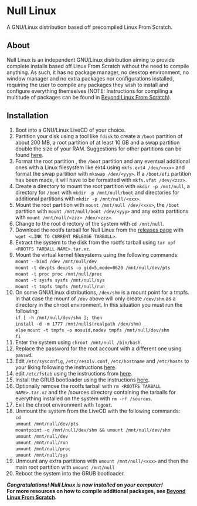 # Null Linux
A GNU/Linux distribution based off precompiled Linux From Scratch.
## About
Null Linux is an independent GNU/Linux distribution aiming to provide complete installs based off Linux From Scratch without the need to compile anything. As such, it has no package manager, no desktop environment, no window manager and no extra packages nor configurations installed, requiring the user to compile any packages they wish to install and configure everything themselves (NOTE: Instructions for compiling a multitude of packages can be found in [Beyond Linux From Scratch](https://www.linuxfromscratch.org/blfs/)).
## Installation
 1. Boot into a GNU/Linux LiveCD of your choice.
 2. Partition your disk using a tool like `fdisk` to create a `/boot` partition of about 200 MB, a root partition of at least 10 GB and a swap partition double the size of your RAM. Suggestions for other partitions can be found [here](https://www.linuxfromscratch.org/lfs/view/stable/chapter02/creatingpartition.html).
 3. Format the root partition , the `/boot` partition and any eventual additional ones with a Linux filesystem like ext4 using `mkfs.ext4 /dev/<xxx>` and format the swap partition with `mkswap /dev/<yyy>`. If a `/boot/efi` partition has been made, it will have to be formatted with `mkfs.vfat /dev/<zzz>`.
 4. Create a directory to mount the root partition with `mkdir -p /mnt/null`, a directory for `/boot` with `mkdir -p /mnt/null/boot` and directories for additional partitions with `mkdir -p /mnt/null/<xxx>`.
 5.  Mount the root partition with `mount /mnt/null /dev/<xxx>`, the `/boot` partition with `mount /mnt/null/boot /dev/<yyy>` and any extra partitions with `mount /mnt/null/<zzz> /dev/<zzz>`.
 6. Change to the root directory of the system with `cd /mnt/null`.
 7. Download the rootfs tarball for Null Linux from the [releases page](https://github.com/MymeType/null-linux/releases) with `wget <LINK TO CURRENT RELEASE TARBALL>`.
 8. Extract the system to the disk from the rootfs tarball using `tar xpf <ROOTFS TARBALL NAME>.tar.xz`.
 9. Mount the virtual kernel filesystems using the following commands:<br>`mount --bind /dev /mnt/null/dev`<br>`mount -t devpts devpts -o gid=5,mode=0620 /mnt/null/dev/pts`<br>`mount -t proc proc /mnt/null/proc`<br>`mount -t sysfs sysfs /mnt/null/sys`<br>`mount -t tmpfs tmpfs /mnt/null/run`
 10. On some GNU/Linux distributions, `/dev/shm` is a mount point for a tmpfs. In that case the mount of `/dev` above will only create `/dev/shm` as a directory in the chroot environment. In this situation you must run the following:<br> `if [ -h /mnt/null/dev/shm ]; then`<br>`install -d -m 1777 /mnt/null$(realpath /dev/shm)`<br>`else`
  `mount -t tmpfs -o nosuid,nodev tmpfs /mnt/null/dev/shm`<br>`fi`
 11. Enter the system using `chroot /mnt/null /bin/bash`.
 12. Replace the password for the root account with a different one using `passwd`.
 13. Edit `/etc/sysconfig`, `/etc/resolv.conf`, `/etc/hostname` and `/etc/hosts` to your liking following the instructions [here](https://www.linuxfromscratch.org/lfs/view/stable/chapter09/network.html). 
 14. edit `/etc/fstab` using the instructions from [here](https://www.linuxfromscratch.org/lfs/view/stable/chapter10/fstab.html).
 15. Install the GRUB bootloader using the instructions [here](https://www.linuxfromscratch.org/lfs/view/stable/chapter10/grub.html).
 16. Optionally remove the rootfs tarball with `rm <ROOTFS TARBALL NAME>.tar.xz` and the /sources directory containing the tarballs for everything installed on the system with `rm -rf /sources`.
 17. Exit the chroot environment with `logout`.
 18. Unmount the system from the LiveCD with the following commands:<br>`cd`<br>`umount /mnt/null/dev/pts`<br>`mountpoint -q /mnt/null/dev/shm && umount /mnt/null/dev/shm`<br>`umount /mnt/null/dev`<br>`umount /mnt/null/run`<br>`umount /mnt/null/proc`<br>`umount /mnt/null/sys`
 19. Unmount any extra partitions with `umount /mnt/null/<xxx>` and then the main root partition with `umount /mnt/null`
 20. Reboot the system into the GRUB bootloader.<br>
 
***Congratulations! Null Linux is now installed on your computer!***<br>
**For more resources on how to compile additional packages, see [Beyond Linux From Scratch](https://www.linuxfromscratch.org/blfs/).**
